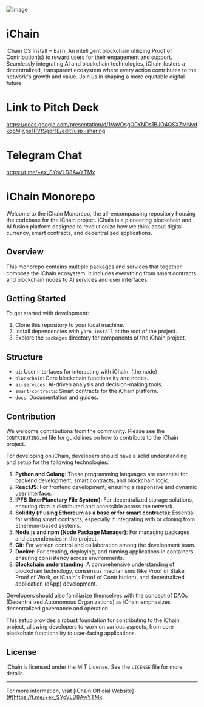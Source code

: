 ![image](https://github.com/Dcamy/iChain/assets/96091379/36735e54-24ce-49fd-b357-9b76e111adaa)


# iChain
iChain OS Install = Earn. An intelligent blockchain utilizing Proof of Contribution(s) to reward users for their engagement and support. Seamlessly integrating AI and blockchain technologies, iChain fosters a decentralized, transparent ecosystem where every action contributes to the network's growth and value. Join us in shaping a more equitable digital future.

# Link to Pitch Deck
https://docs.google.com/presentation/d/1VaVOsgO0YNDs1BJO4QSXZMNvdkqoMjKps1PVfSgdr1E/edit?usp=sharing

# Telegram Chat
https://t.me/+ex_SYoVLD8AwYTMx
# iChain Monorepo

Welcome to the iChain Monorepo, the all-encompassing repository housing the codebase for the iChain project. iChain is a pioneering blockchain and AI fusion platform designed to revolutionize how we think about digital currency, smart contracts, and decentralized applications.

## Overview

This monorepo contains multiple packages and services that together compose the iChain ecosystem. It includes everything from smart contracts and blockchain nodes to AI services and user interfaces.

## Getting Started

To get started with development:

1. Clone this repository to your local machine.
2. Install dependencies with `yarn install` at the root of the project.
3. Explore the `packages` directory for components of the iChain project.

## Structure

- `ui`: User interfaces for interacting with iChain. (the node)
- `blockchain`: Core blockchain functionality and nodes.
- `ai-services`: AI-driven analysis and decision-making tools.
- `smart-contracts`: Smart contracts for the iChain platform.
- `docs`: Documentation and guides.

## Contribution

We welcome contributions from the community. Please see the `CONTRIBUTING.md` file for guidelines on how to contribute to the iChain project.

For developing on iChain, developers should have a solid understanding and setup for the following technologies:

1. **Python and Golang**: These programming languages are essential for backend development, smart contracts, and blockchain logic.
2. **ReactJS**: For frontend development, ensuring a responsive and dynamic user interface.
3. **IPFS (InterPlanetary File System)**: For decentralized storage solutions, ensuring data is distributed and accessible across the network.
4. **Solidity (if using Ethereum as a base or for smart contracts)**: Essential for writing smart contracts, especially if integrating with or cloning from Ethereum-based systems.
5. **Node.js and npm (Node Package Manager)**: For managing packages and dependencies in the project.
6. **Git**: For version control and collaboration among the development team.
7. **Docker**: For creating, deploying, and running applications in containers, ensuring consistency across environments.
8. **Blockchain understanding**: A comprehensive understanding of blockchain technology, consensus mechanisms (like Proof of Stake, Proof of Work, or iChain's Proof of Contribution), and decentralized application (dApp) development.

Developers should also familiarize themselves with the concept of DAOs (Decentralized Autonomous Organizations) as iChain emphasizes decentralized governance and operation.

This setup provides a robust foundation for contributing to the iChain project, allowing developers to work on various aspects, from core blockchain functionality to user-facing applications.

## License

iChain is licensed under the MIT License. See the `LICENSE` file for more details.

---

For more information, visit [iChain Official Website][(#)](https://t.me/+ex_SYoVLD8AwYTMx)https://t.me/+ex_SYoVLD8AwYTMx.

